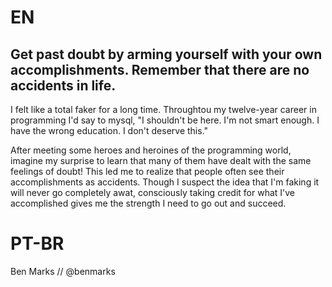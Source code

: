 # EN 

## Get past doubt by arming yourself with your own accomplishments. Remember that there are no accidents in life.

I felt like a total faker for a long time. Throughtou my twelve-year career in programming I'd say to mysql, "I shouldn't be here. I'm not smart enough. I have the wrong education. I don't deserve this."

After meeting some heroes and heroines of the programming world, imagine my surprise to learn that many of them have dealt with the same feelings of doubt! This led me to realize that people often see their accomplishments as accidents. Though I suspect the idea that I'm faking it will never go completely awat, consciously taking credit for what I've accomplished gives me the strength I need to go out and succeed.

# PT-BR


Ben Marks // @benmarks
